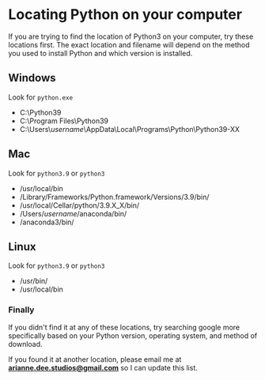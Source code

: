 # Locating Python on your computer
If you are trying to find the location of Python3 on your computer,
try these locations first.
The exact location and filename will depend
on the method you used to install Python
and which version is installed.

## Windows
Look for `python.exe`
- C:\Python39
- C:\Program Files\Python39
- C:\Users\\*username*\AppData\Local\Programs\Python\Python39-XX

## Mac
Look for `python3.9` or `python3`

- /usr/local/bin
- /Library/Frameworks/Python.framework/Versions/3.9/bin/
- /usr/local/Cellar/python/3.9.X_X/bin/
- /Users/*username*/anaconda/bin/
- /anaconda3/bin/

## Linux
Look for `python3.9` or `python3`
- /usr/bin/
- /usr/local/bin

### Finally
If you didn't find it at any of these locations,
try searching google more specifically based on
your Python version, operating system, and method of download.

If you found it at another location, please email me at
**arianne.dee.studios@gmail.com** so I can update this list.
